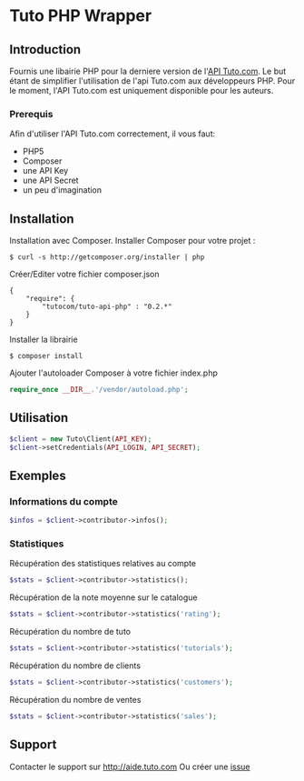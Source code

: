 # Tuto PHP Wrapper

## Introduction

Fournis une libairie PHP pour la derniere version de l'[API Tuto.com](https://api.tuto.com/docs).
Le but étant de simplifier l'utilisation de l'api Tuto.com aux développeurs PHP.
Pour le moment, l'API Tuto.com est uniquement disponible pour les auteurs.

### Prerequis

Afin d'utiliser l'API Tuto.com correctement, il vous faut:
* PHP5
* Composer
* une API Key
* une API Secret
* un peu d'imagination


## Installation

Installation avec Composer. Installer Composer pour votre projet : 

```
$ curl -s http://getcomposer.org/installer | php
```

Créer/Editer votre fichier composer.json
```
{
    "require": {
        "tutocom/tuto-api-php" : "0.2.*"
    }
}
```

Installer la librairie

```
$ composer install
```

Ajouter l'autoloader Composer à votre fichier index.php
```php
require_once __DIR__.'/vendor/autoload.php';
```

## Utilisation

```php
$client = new Tuto\Client(API_KEY);
$client->setCredentials(API_LOGIN, API_SECRET);
```

## Exemples


### Informations du compte

```php
$infos = $client->contributor->infos();
```

### Statistiques

Récupération des statistiques relatives au compte
```php
$stats = $client->contributor->statistics();
```

Récupération de la note moyenne sur le catalogue
```php
$stats = $client->contributor->statistics('rating');
```

Récupération du nombre de tuto
```php
$stats = $client->contributor->statistics('tutorials');
```

Récupération du nombre de clients
```php
$stats = $client->contributor->statistics('customers');
```

Récupération du nombre de ventes
```php
$stats = $client->contributor->statistics('sales');
```

## Support

Contacter le support sur http://aide.tuto.com
Ou créer une [issue](https://github.com/tutocom/tuto-api-php/issues)
